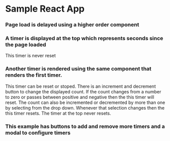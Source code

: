# Sample React App

### Page load is delayed using a higher order component

### A timer is displayed at the top which represents seconds since the page loaded
This timer is never reset

### Another timer is rendered using the same component that renders the first timer. 
This timer can be reset or stoped. There is an increment and decrement button to
change the displayed count. If the count changes from a number to zero or passes between
positive and negative then the this timer will reset. The count can also be incremented or decremented 
by more than one by selecting from the drop down. Whenever that selection changes then the this timer resets.
The timer at the top never resets. 


### This example has buttons to add and remove more timers and a modal to configure timers